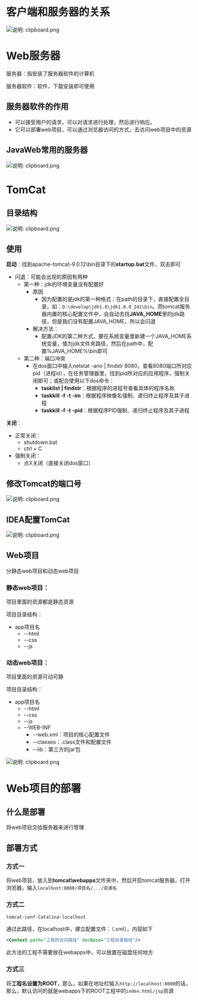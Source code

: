 # 客户端和服务器的关系

![说明: clipboard.png](https://gitee.com/yh-gh/img-bed/raw/master/202109181324103.gif)

# Web服务器

服务器：指安装了服务器软件的计算机

服务器软件：软件，下载安装即可使用

## 服务器软件的作用

- 可以接受用户的请求，可以对请求进行处理，然后进行响应。
- 它可以部署web项目，可以通过浏览器访问的方式，去访问web项目中的资源

## JavaWeb常用的服务器

![说明: clipboard.png](https://gitee.com/yh-gh/img-bed/raw/master/202109181324646.gif)

# TomCat

## 目录结构

![说明: clipboard.png](https://gitee.com/yh-gh/img-bed/raw/master/202109181324405.gif)

## 使用

**启动**：找到apache-tomcat-9.0.12\bin目录下的**startup.bat**文件，双击即可

- 闪退：可能会出现的原因有两种
  - 第一种：jdk的环境变量没有配置好
    - 原因
      - 因为配置的是jdk的第一种格式：在path的目录下，直接配置全目录，如：`D:\develop\jdk1.8\jdk1.8.0_241\bin`。而tomcat服务器内置的核心配置文件中，会自动去找**JAVA_HOME**里的jdk路径，但是我们没有配置JAVA_HOME，所以会闪退
    - 解决方法：
      - 配置JDK的第二种方式，要在系统变量里新建一个JAVA_HOME系统变量，值为jdk文件夹路径，然后在path中，配置%JAVA_HOME%\bin即可
  - 第二种：端口冲突
    - 在dos窗口中输入netstat -ano | findstr 8080，查看8080端口所对应pid（进程id），在任务管理器里，找到pid所对应的应用程序，强制关闭即可；或配合使用以下dos命令：
      - **tasklist | findstr**：根据程序的进程号查看具体的程序名称
      - **taskkill -f -t -im**：根据程序映像名强制、递归终止程序及其子进程
      - **taskkill -f -t -pid**：根据程序PID强制、递归终止程序及其子进程

**关闭**：

- 正常关闭：
  - shutdown.bat
  - ctrl + C
- 强制关闭：
  - 点X关闭（直接关闭dos窗口）

## 修改Tomcat的端口号

![说明: clipboard.png](https://gitee.com/yh-gh/img-bed/raw/master/202109181324676.gif)

## IDEA配置TomCat

![说明: clipboard.png](https://gitee.com/yh-gh/img-bed/raw/master/202109181324014.gif)

## Web项目

分静态web项目和动态web项目

### 静态web项目：

项目里面的资源都是静态资源

项目目录结构：

- app项目名
  - --html
  - --css
  - --js

### 动态web项目：

项目里面的资源可动可静

项目目录结构：

- app项目名
  - --html
  - --css
  - --js
  - --WEB-INF
    - --web.xml：项目的核心配置文件
    - --classes：.class文件和配置文件
    - --lib：第三方的jar包

![说明: clipboard.png](https://gitee.com/yh-gh/img-bed/raw/master/202109181324555.gif)

# Web项目的部署

## 什么是部署

将web项目交给服务器来进行管理

## 部署方式

### 方式一

将web项目，放入到**tomcat\webapps**文件夹中，然后开启tomcat服务器，打开浏览器，输入`localhost:8080/项目名/.../资源名`

### 方式二

`tomcat-conf-Catalina-localhost`

通过此路径，在localhost中，建立配置文件：（.xml），内容如下

```xml
<Context path="工程的访问路径" docBase="工程目录路径"/>
```

此方法的工程不需要放在webapps中，可以放置在磁盘任何地方

### 方式三

将**工程名设置为ROOT**，那么，如果在地址栏输入`http://localhost:8080`的话，那么，默认访问的就是webapps下的ROOT工程中的`index.html/jsp`资源

 

 

 

 

 

 

 

 